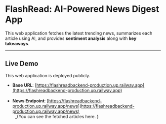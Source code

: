#  FlashRead: AI-Powered News Digest App

This web application fetches the latest trending news, summarizes each article using AI, and provides **sentiment analysis** along with **key takeaways**.

---

## Live Demo

This web application is deployed publicly.

- **Base URL**: [https://flashreadbackend-production.up.railway.app](https://flashreadbackend-production.up.railway.app)  
&nbsp;  
- **News Endpoint**: [https://flashreadbackend-production.up.railway.app/news](https://flashreadbackend-production.up.railway.app/news)  
&nbsp;  _(You can see the fetched articles here. )




